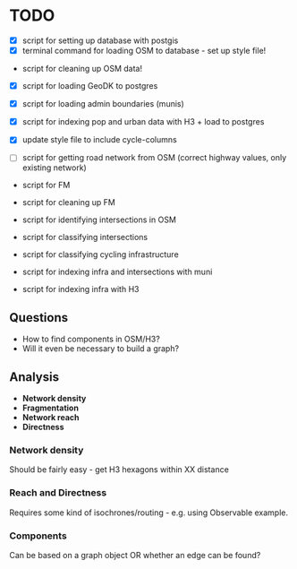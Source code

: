 # TODO

- [X] script for setting up database with postgis
- [X] terminal command for loading OSM to database - set up style file!
- script for cleaning up OSM data!
- [X] script for loading GeoDK to postgres
- [X] script for loading admin boundaries (munis)
- [X] script for indexing pop and urban data with H3 + load to postgres

- [X] update style file to include cycle-columns
- [ ] script for getting road network from OSM (correct highway values, only existing network)

- script for FM
- script for cleaning up FM

- script for identifying intersections in OSM

- script for classifying intersections
- script for classifying cycling infrastructure
- script for indexing infra and intersections with muni

- script for indexing infra with H3

## Questions

- How to find components in OSM/H3?
- Will it even be necessary to build a graph?

## Analysis

- **Network density**
- **Fragmentation**  
- **Network reach**
- **Directness**

### Network density

Should be fairly easy - get H3 hexagons within XX distance

### Reach and Directness

Requires some kind of isochrones/routing - e.g. using Observable example.

### Components

Can be based on a graph object OR whether an edge can be found?